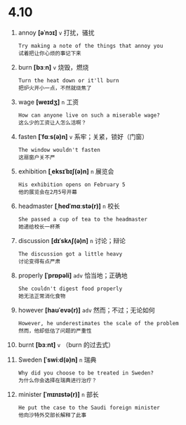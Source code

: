 # 4.10

1. annoy **[əˈnɔɪ]** `v` 打扰，骚扰

   ```
   Try making a note of the things that annoy you
   试着把让你心烦的事记下来
   ```

2. burn **[bɜːn]** `v` 烧毁，燃烧

   ```
   Turn the heat down or it'll burn
   把炉火开小一点，不然就烧焦了
   ```

3. wage **[weɪdʒ]** `n` 工资

   ```
   How can anyone live on such a miserable wage?
   这么少的工资让人怎么活啊？
   ```

4. fasten **[ˈfɑːs(ə)n]** `v` 系牢；关紧，锁好（门窗）

   ```
   The window wouldn't fasten
   这扇窗户关不严
   ```

5. exhibition **[ˌeksɪˈbɪʃ(ə)n]** `n` 展览会

   ```
   His exhibition opens on February 5
   他的展览会在2月5号开幕
   ```

6. headmaster **[ˌhedˈmɑːstə(r)]** `n` 校长

   ```
   She passed a cup of tea to the headmaster
   她递给校长一杯茶
   ```

7. discussion **[dɪˈskʌʃ(ə)n]** `n` 讨论；辩论

   ```
   The discussion got a little heavy
   讨论变得有点严肃
   ```

8. properly **[ˈprɒpəli]** `adv` 恰当地；正确地

   ```
   She couldn't digest food properly
   她无法正常消化食物
   ```

9. however **[haʊˈevə(r)]** `adv` 然而；不过；无论如何

   ```
   However, he underestimates the scale of the problem
   然而，他却低估了问题的严重性
   ```

10. burnt **[bɜːnt]** `v` （burn 的过去式）

11. Sweden **[ˈswiːd(ə)n]** `n` 瑞典

    ```
    Why did you choose to be treated in Sweden?
    为什么你会选择在瑞典进行治疗？
    ```

12. minister **[ˈmɪnɪstə(r)]** `n` 部长
    ```
    He put the case to the Saudi foreign minister
    他向沙特外交部长解释了此事
    ```
